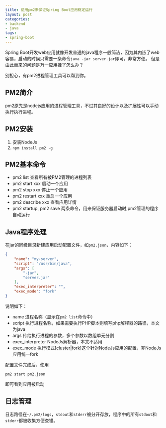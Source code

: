 ```yaml
---
title: 使用pm2来保证Spring Boot应用稳定运行
layout: post
categories:
- backend
- java
tags:
- spring-boot
---
```

Spring Boot开发web应用就像开发普通的java程序一般简洁，因为其内嵌了web容易，启动的时候只需要一条命令`java -jar server.jar`即可，非常方便。
但是由此而来的问题是万一应用挂了怎么办？

别担心，有pm2进程管理工具可以帮到你。

## PM2简介
pm2原先是nodejs应用的进程管理工具，不过其良好的设计以及扩展性可以手动执行执行进程。

## PM2安装
1. 安装NodeJs
2. `npm install pm2 -g`

## PM2基本命令
+ pm2 list 查看所有被PM2管理的进程列表
+ pm2 start xxx 启动一个应用
+ pm2 stop xxx 停止一个应用
+ pm2 restart xxx 重启一个应用
+ pm2 describe xxx 查看应用详情
+ pm2 startup, pm2 save 两条命令，用来保证服务器启动时,pm2管理的程序自动运行

## Java程序处理
在jar的同级目录新建应用启动配置文件，如`pm2.json`，内容如下：

```json
{
    "name": "my-server",
    "script": "/usr/bin/java",
    "args": [
        "-jar",
        "server.jar"
    ],
    "exec_interpreter": "",
    "exec_mode": "fork"
}
```
说明如下：
+ name 进程名称（显示在`pm2 list`命令中）
+ script 执行进程名称，如果需要执行PHP脚本则填写php解释器的路径，本文为java
+ args 传给执行进程的参数，多个参数以数组单元分割
+ exec_interpreter NodeJs解析器，本文不适用
+ exec_mode 执行模式[cluster|fork]这个针对NodeJs应用的配置，非NodeJs应用统一fork

配置文件完成后，使用
```
pm2 start pm2.json
```
即可看到应用被启动

## 日志管理
日志路径在`~/.pm2/logs`，`stdout`和`stderr`被分开存放，程序中的所有`stdout`和`stderr`都被收集方便查错。